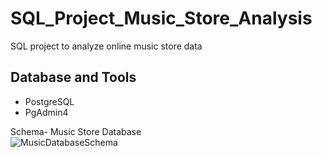 # SQL_Project_Music_Store_Analysis
SQL project to analyze online music store data

## Database and Tools
* PostgreSQL
* PgAdmin4

Schema- Music Store Database  
![MusicDatabaseSchema]()
